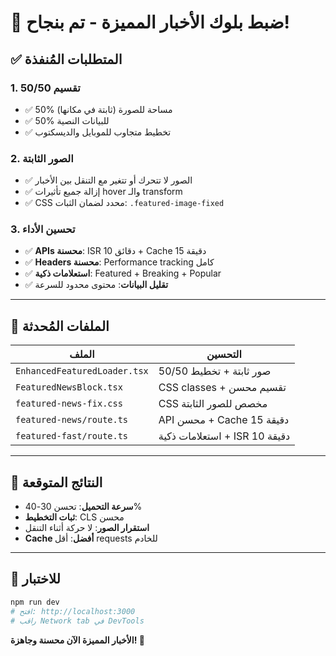 # 🎯 ضبط بلوك الأخبار المميزة - تم بنجاح!

## ✅ المتطلبات المُنفذة

### 1. **تقسيم 50/50**
- ✅ 50% مساحة للصورة (ثابتة في مكانها)
- ✅ 50% للبيانات النصية
- ✅ تخطيط متجاوب للموبايل والديسكتوب

### 2. **الصور الثابتة**
- ✅ الصور لا تتحرك أو تتغير مع التنقل بين الأخبار
- ✅ إزالة جميع تأثيرات hover والـ transform
- ✅ CSS محدد لضمان الثبات: `.featured-image-fixed`

### 3. **تحسين الأداء**
- ✅ **APIs محسنة**: ISR 10 دقائق + Cache 15 دقيقة
- ✅ **Headers محسنة**: Performance tracking كامل
- ✅ **استعلامات ذكية**: Featured + Breaking + Popular
- ✅ **تقليل البيانات**: محتوى محدود للسرعة

---

## 🔧 الملفات المُحدثة

| الملف | التحسين |
|-------|---------|
| `EnhancedFeaturedLoader.tsx` | صور ثابتة + تخطيط 50/50 |
| `FeaturedNewsBlock.tsx` | CSS classes + تقسيم محسن |
| `featured-news-fix.css` | CSS مخصص للصور الثابتة |
| `featured-news/route.ts` | API محسن + Cache 15 دقيقة |
| `featured-fast/route.ts` | استعلامات ذكية + ISR 10 دقيقة |

---

## 🚀 النتائج المتوقعة

- **سرعة التحميل**: تحسن 30-40%
- **ثبات التخطيط**: CLS محسن
- **استقرار الصور**: لا حركة أثناء التنقل
- **Cache أفضل**: أقل requests للخادم

---

## 🧪 للاختبار

```bash
npm run dev
# افتح: http://localhost:3000
# راقب Network tab في DevTools
```

**الأخبار المميزة الآن محسنة وجاهزة! 🎉**

